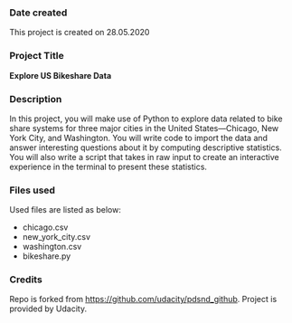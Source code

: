 ### Date created
This project is created on 28.05.2020

### Project Title
**Explore US Bikeshare Data**


### Description
In this project, you will make use of Python to explore data related to bike share systems for three major cities in the United States—Chicago, New York City, and Washington. You will write code to import the data and answer interesting questions about it by computing descriptive statistics. You will also write a script that takes in raw input to create an interactive experience in the terminal to present these statistics.

### Files used
Used files are listed as below:
* chicago.csv
* new_york_city.csv
* washington.csv
* bikeshare.py

### Credits
Repo is forked from https://github.com/udacity/pdsnd_github.
Project is provided by Udacity. 


